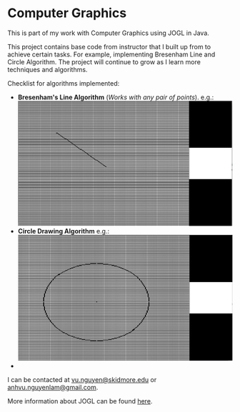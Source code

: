 # Computer Graphics 
This is part of my work with Computer Graphics using JOGL in Java. 

This project contains base code from instructor that I built up from to achieve certain tasks. For example, implementing Bresenham Line and Circle Algorithm. The project will continue to grow as I learn more techniques and algorithms.

Checklist for algorithms implemented:

* **Bresenham's Line Algorithm** (*Works with any pair of points*).
e.g.:  
![Line Drawing Algorithm](img/BrensenhamLineAlgorithmExample.png)
* **Circle Drawing Algorithm**
e.g.:  
![Circle Drawing Algorithm](img/CircleDrawingAlgorithmExample.png)
* 

I can be contacted at [vu.nguyen@skidmore.edu](mailto:vu.nguyen@skidmore.edu) or [anhvu.nguyenlam@gmail.com](mailto:anhvu.nguyenlam@gmail.com).

More information about JOGL can be found [here](http://jogamp.org/jogl/www/).
